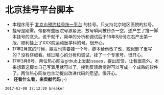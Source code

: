 北京挂号平台脚本
==

* 本程序用于 [北京市预约挂号统一平台](http://www.bjguahao.com)  的挂号。只支持北京地区医院的挂号。
*  挂号是刚需。帝都有些医院号源紧张，放号瞬间被秒杀一空，遂产生了撸一脚本挂号的念头。说干就干，简单的分析和调试后于16年8月份左右产出第一版，顺利挂上了XXX院运动医学科的号。很开心。
*  17年2月底的时候，朋友也需要挂一个号，脚本给他改了改，貌似删了重写的？没有仔细看。经过精心的分析和调试，挂了一个专家号。很开心。
*  17年3月8号，两位热心网友github上发起issues，提出反馈，让我很意外。本来想着这脚本自己写着用就可以了。接到反馈后觉得可以写成一个成熟的软件了。两位热心网友也主动提出改进代码的愿望。很开心。
*  __还看什么看，来贡献代码__ ;-)

`2017-03-08 17:12:20 breaker`
